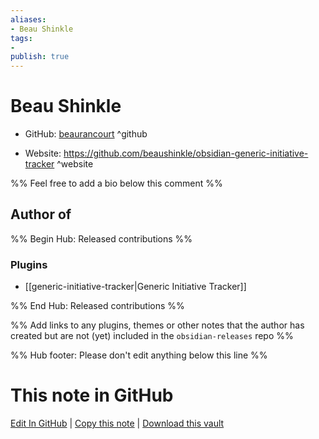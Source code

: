 ```yaml
---
aliases:
- Beau Shinkle
tags:
- 
publish: true
---
```


# Beau Shinkle

- GitHub: [beaurancourt](https://github.com/beaurancourt/) ^github
<!-- - Discord: `@` ^discord-->
- Website: <https://github.com/beaushinkle/obsidian-generic-initiative-tracker> ^website
<!-- - [[Publish sites|Publish site]]: <https://> ^publish-->

%% Feel free to add a bio below this comment %%


## Author of

%% Begin Hub: Released contributions %%
### Plugins
- [[generic-initiative-tracker|Generic Initiative Tracker]]

%% End Hub: Released contributions %%

%% Add links to any plugins, themes or other notes that the author has created but are not (yet) included in the `obsidian-releases` repo %%

<!--
### Unlisted plugins
-->

<!--
### Others
-->

<!--
## Sponsor this author
-->

<!-- - [[GitHub sponsors]]: [Sponsor @beaurancourt on GitHub Sponsors](https://github.com/sponsors/beaurancourt) ^github-sponsor-->
<!-- - [[Buy me a coffee]]: <https://> ^buy-me-a-coffee-->
<!-- - [[PayPal]]: <https://> ^paypal-->
<!-- - [[Patreon]]: <https://> ^patreon-->

<!--
## Follow this author
-->

<!-- - [[YouTube Channels|On YouTube]]: <https://> ^youtube-->
<!-- - Twitter: <https://> ^twitter-->
<!-- - ... -->

%% Hub footer: Please don't edit anything below this line %%

# This note in GitHub

<span class="git-footer">[Edit In GitHub](https://github.dev/obsidian-community/obsidian-hub/blob/main/01%20-%20Community/People/beaurancourt.md "git-hub-edit-note") | [Copy this note](https://raw.githubusercontent.com/obsidian-community/obsidian-hub/main/01%20-%20Community/People/beaurancourt.md "git-hub-copy-note") | [Download this vault](https://github.com/obsidian-community/obsidian-hub/archive/refs/heads/main.zip "git-hub-download-vault") </span>

